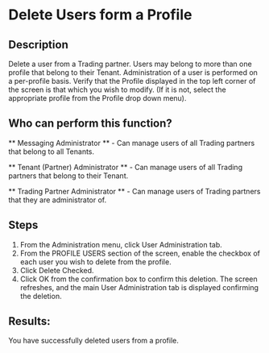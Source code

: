 # Delete Users form a Profile
## Description
Delete a user from a Trading partner. Users may belong to more than one profile that belong to their Tenant. Administration of a user is performed on a per-profile basis. Verify that the Profile displayed in the top left corner of the screen is that which you wish to modify. (If it is not, select the appropriate profile from the Profile drop down menu).
## Who can perform this function?
** Messaging Administrator ** - Can manage users of all Trading partners that belong to all Tenants.

** Tenant (Partner) Administrator ** - Can manage users of all Trading partners that belong to their Tenant.

** Trading Partner Administrator ** - Can manage users of Trading partners that they are administrator of.

## Steps
1. From the Administration menu, click User Administration tab.
2. From the PROFILE USERS section of the screen, enable the checkbox of each user you wish to delete from the profile.
3. Click Delete Checked.
4. Click OK from the confirmation box to confirm this deletion. The screen refreshes, and the main User Administration tab is displayed confirming the deletion.

## Results:
You have successfully deleted users from a profile.
